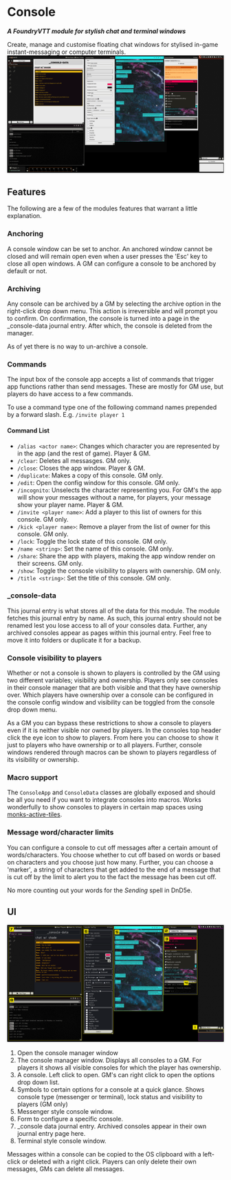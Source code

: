 # Console
***A FoundryVTT module for stylish chat and terminal windows***

Create, manage and customise floating chat windows for stylised in-game instant-messaging or computer terminals.
![example](https://raw.githubusercontent.com/TaureHorn/FoundryVTT_ChatConsole/main/screenshot.png)
## Features
The following are a few of the modules features that warrant a little explanation.
### Anchoring
A console window can be set to anchor. An anchored window cannot be closed and will remain open even when a user presses the 'Esc' key to close all open windows. A GM can configure a console to be anchored by default or not.
### Archiving
Any console can be archived by a GM by selecting the archive option in the right-click drop down menu. This action is irreversible and will prompt you to confirm. On confirmation, the console is turned into a page in the _console-data journal entry. After which, the console is deleted from the manager.

As of yet there is no way to un-archive a console.
### Commands
The input box of the console app accepts a list of commands that trigger app functions rather than send messages. These are mostly for GM use, but players do have access to a few commands.

To use a command type one of the following command names prepended by a forward slash. E.g. `/invite player 1`
#### Command List
- `/alias <actor name>`: Changes which character you are represented by in the app (and the rest of game). Player & GM.
- `/clear`: Deletes all messasges. GM only.
- `/close`: Closes the app window. Player & GM.
- `/duplicate`: Makes a copy of this console. GM only.
- `/edit`: Open the config window for this console. GM only.
- `/incognito`: Unselects the character representing you. For GM's the app will show your messages without a name, for players, your message show your player name. Player & GM.
- `/invite <player name>`: Add a player to this list of owners for this console. GM only.
- `/kick <player name>`: Remove a player from the list of owner for this console. GM only.
- `/lock`: Toggle the lock state of this console. GM only.
- `/name <string>`: Set the name of this console. GM only.
- `/share`: Share the app with players, making the app window render on their screens. GM only.
- `/show`: Toggle the consosle visibility to players with ownership. GM only.
- `/title <string>`: Set the title of this console. GM only.
### _console-data
This journal entry is what stores all of the data for this module. The module fetches this journal entry by name. As such, this journal entry should not be renamed lest you lose access to all of your consoles data. Further, any archived consoles appear as pages within this journal entry. Feel free to move it into folders or duplicate it for a backup.
### Console visibility to players
Whether or not a console is shown to players is controlled by the GM using two different variables; visibility and ownership. Players only see consoles in their console manager that are both visible and that they have ownership over. Which players have ownership over a console can be configured in the console config window and visibility can be toggled from the console drop down menu.

As a GM you can bypass these restrictions to show a console to players even if it is neither visible nor owned by players. In the consoles top header click the eye icon to show to players. From here you can choose to show it just to players who have ownership or to all players. Further, console windows rendered through macros can be shown to players regardless of its visibility or ownership.
### Macro support
The `ConsoleApp` and `ConsoleData` classes are globally exposed and should be all you need if you want to integrate consoles into macros. Works wonderfully to show consoles to players in certain map spaces using [monks-active-tiles](https://github.com/ironmonk88/monks-active-tiles).
### Message word/character limits
You can configure a console to cut off messages after a certain amount of words/characters. You choose whether to cut off based on words or based on characters and you choose just how many. Further, you can choose a 'marker', a string of characters that get added to the end of a message that is cut off by the limit to alert you to the fact the message has been cut off.

No more counting out your words for the *Sending* spell in DnD5e.

## UI 
![ui](https://raw.githubusercontent.com/TaureHorn/FoundryVTT_ChatConsole/main/ui.png)

1. Open the console manager window
2. The console manager window. Displays all consoles to a GM. For players it shows all visible consoles for which the player has ownership.
3. A console. Left click to open. GM's can right click to open the options drop down list.
4. Symbols to certain options for a console at a quick glance. Shows console type (messenger or terminal), lock status and visibility to players (GM only)
5. Messenger style console window.
6. Form to configure a specific console.
7. _console data journal entry. Archived consoles appear in their own journal entry page here.
8. Terminal style console window.

Messages within a console can be copied to the OS clipboard with a left-click or deleted with a right click. Players can only delete their own messages, GMs can delete all messages.
